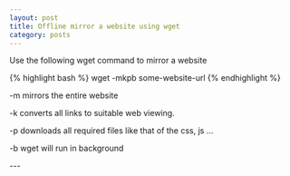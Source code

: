 ```yaml
---
layout: post
title: Offline mirror a website using wget 
category: posts
---
```


Use the following wget command to mirror a website 

{% highlight bash %} 
wget -mkpb some-website-url
{% endhighlight %}
<p>
-m  mirrors the entire website
</p>

<p>
-k  converts all links to suitable web viewing.
</p>

<p>
-p  downloads all required files like that of the css, js ...
</p>

<p>
-b  wget will run in background 
</p>
---



[jekyll]: https://github.com/mojombo/jekyll
[zh]: http://sudev.github.com
[twitter]: https://twitter.com/sudev
